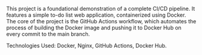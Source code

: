 This project is a foundational demonstration of a complete CI/CD pipeline. It features a simple to-do list web application, containerized using Docker. The core of the project is the GitHub Actions workflow, which automates the process of building the Docker image and pushing it to Docker Hub on every commit to the main branch.

Technologies Used: Docker, Nginx, GitHub Actions, Docker Hub.

